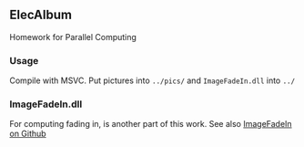 ## ElecAlbum
Homework for Parallel Computing

### Usage
Compile with MSVC. Put pictures into `../pics/` and `ImageFadeIn.dll` into `../`

### ImageFadeIn.dll
For computing fading in, is another part of this work. See also [ImageFadeIn on Github](https://github.com/Illyrix/ImageFadeIn)
